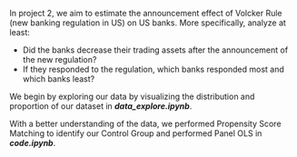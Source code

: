 In project 2, we aim to estimate the announcement effect of Volcker Rule (new banking regulation 
in US) on US banks. More specifically, analyze at least:
- Did the banks decrease their trading assets after the announcement of the new regulation?
- If they responded to the regulation, which banks responded most and which banks least? 

We begin by exploring our data by visualizing the distribution and proportion of our dataset in **_data_explore.ipynb_**.

With a better understanding of the data, we performed Propensity Score Matching to identify our Control Group and performed Panel OLS in **_code.ipynb_**.
